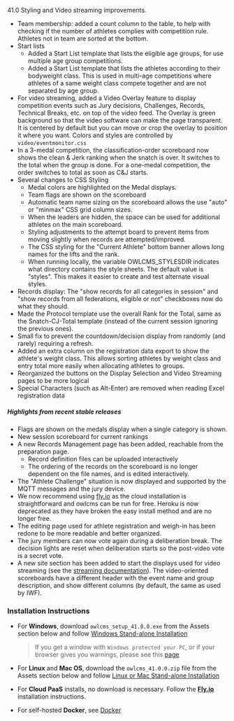 41.0 Styling and Video streaming improvements.

- Team membership: added a count column to the table, to help with checking if the number of athletes complies with competition rule.  Athletes not in team are sorted at the bottom.
- Start lists
  - Added a Start List template that lists the eligible age groups, for use multiple age group competitions.
  - Added a Start List template that lists the athletes according to their bodyweight class.  This is used in multi-age competitions where athletes of a same weight class compete together and are not separated by age group.
- For video streaming, added a Video Overlay feature to display competition events such as Jury decisions, Challenges, Records, Technical Breaks, etc. on top of the video feed.  The Overlay is green background so that the video software can make the page transparent.  It is centered by default but you can move or crop the overlay to position it where you want.
  Colors and styles are controlled by `video/eventmonitor.css`
- In a 3-medal competition, the classification-order scoreboard now shows the clean & Jerk ranking when the snatch is over. It switches to the total when the group is done.  For a one-medal competition, the order switches to total as soon as C&J starts.
- Several changes to CSS Styling
  - Medal colors are highlighted on the Medal displays.
  - Team flags are shown on the scoreboard
  - Automatic team name sizing on the scoreboard allows the use "auto" or "minmax" CSS grid column sizes.
  - When the leaders are hidden, the space can be used for additional athletes on the main scoreboard.
  - Styling adjustments to the attempt board to prevent items from moving slightly when records are attempted/improved.
  - The CSS styling for the "Current Athlete" bottom banner allows long names for the lifts and the rank.
  - When running locally, the variable OWLCMS_STYLESDIR indicates what directory contains the style sheets.  The default value is "styles". This makes it easier to create and test alternate visual styles.
- Records display: The "show records for all categories in session" and "show records from all federations, eligible or not" checkboxes now do what they should.
- Made the Protocol template use the overall Rank for the Total, same as the Snatch-CJ-Total template (instead of the current session ignoring the previous ones).
- Small fix to prevent the countdown/decision display from randomly (and rarely) requiring a refresh.
- Added an extra column on the registration data export to show the athlete's weight class. This allows sorting athletes by weight class and entry total more easily when allocating athletes to groups.
- Reorganized the buttons on the Display Selection and Video Streaming pages to be more logical
- Special Characters (such as Alt-Enter) are removed when reading Excel registration data

##### Highlights from recent stable releases

- Flags are shown on the medals display when a single category is shown.
- New session scoreboard for current rankings
- A new Records Management page has been added, reachable from the preparation page.
  - Record definition files can be uploaded interactively 
  - The ordering of the records on the scoreboard is no longer dependent on the file names, and is edited interactively.
- The "Athlete Challenge" situation is now displayed and supported by the MQTT messages and the jury device.
- We now recommend using [fly.io](https://owlcms.github.io/owlcms4/#/Fly) as the cloud installation is straightforward and owlcms can be run for free. Heroku is now deprecated as they have broken the easy install method and are no longer free.
- The editing page used for athlete registration and weigh-in has been redone to be more readable and better organized.
- The jury members can now vote again during a deliberation break. The decision lights are reset when deliberation starts so the post-video vote is a secret vote. 
- A new site section has been added to start the displays used for video streaming (see the [streaming documentation](https://owlcms.github.io/owlcms4/#/OBS?id=_2-setup-owlcms-with-some-data)). The video-oriented scoreboards have a different header with the event name and group description, and show different columns (by default, the same as used by IWF).


### **Installation Instructions**

  - For **Windows**, download `owlcms_setup_41.0.0.exe` from the Assets section below and follow [Windows Stand-alone Installation](https://owlcms.github.io/owlcms4/#/LocalWindowsSetup)

    > If you get a window with `Windows protected your PC`, or if your browser gives you warnings, please see this [page](https://owlcms.github.io/owlcms4-prerelease/#/DefenderOff)

  - For **Linux** and **Mac OS**, download the `owlcms_41.0.0.zip` file from the Assets section below and follow [Linux or Mac Stand-alone Installation](https://owlcms.github.io/owlcms4/#/LocalLinuxMacSetup)

  - For **Cloud PaaS** installs, no download is necessary. Follow the **[Fly.io](https://owlcms.github.io/owlcms4/#Fly)** installation instructions.

  - For self-hosted **Docker**, see [Docker](https://owlcms.github.io/owlcms4/#/LocalWindowsSetup)
